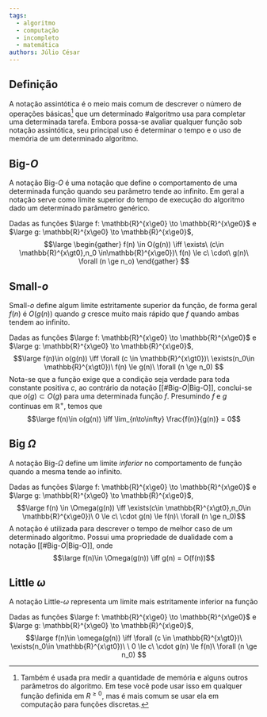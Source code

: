```yaml
---
tags:
  - algoritmo
  - computação
  - incompleto
  - matemática
authors: Júlio César
---
```

## Definição

A notação assintótica é o meio mais comum de descrever o número de operações básicas[^1] que um determinado #algoritmo usa para completar uma determinada tarefa. Embora possa-se avaliar qualquer função sob notação assintótica, seu principal uso é determinar o tempo e o uso de memória de um determinado algoritmo.

## Big-$O$

A notação Big-$O$ é uma notação que define o comportamento de uma determinada função quando seu parâmetro tende ao infinito. Em geral a notação serve como limite superior do tempo de execução do algoritmo dado um determinado parâmetro genérico.

Dadas as funções $\large f: \mathbb{R}^{x\ge0} \to \mathbb{R}^{x\ge0}$ e $\large g: \mathbb{R}^{x\ge0} \to \mathbb{R}^{x\ge0}$,
$$\large
\begin{gather}
f(n) \in O(g(n)) \iff \exists\ (c\in \mathbb{R}^{x\gt0},n_0 \in\mathbb{R}^{x\ge0})\ f(n) \le c\ \cdot\ g(n)\ \forall (n \ge n_o)
\end{gather}
$$

## Small-$o$

Small-$o$ define algum limite estritamente superior da função, de forma geral $f(n)$ é $O(g(n))$ quando $g$ cresce muito mais rápido que $f$ quando ambas tendem ao infinito.

Dadas as funções $\large f: \mathbb{R}^{x\ge0} \to \mathbb{R}^{x\ge0}$ e $\large g: \mathbb{R}^{x\ge0} \to \mathbb{R}^{x\ge0}$,
$$\large
f(n)\in o(g(n)) \iff \forall (c \in \mathbb{R}^{x\gt0})\ \exists(n_0\in \mathbb{R}^{x\gt0})\ f(n) \le g(n)\ \forall (n \ge n_0)
$$
Nota-se que a função exige que a condição seja verdade para toda constante positiva $c$, ao contrário da notação [[#Big-$O$|Big-O]], conclui-se que $o(g) \subset O(g)$ para uma determinada função $f$. Presumindo $f$ e $g$ contínuas em $\mathbb{R}^+$, temos que
$$\large f(n)\in o(g(n)) \iff \lim_{n\to\infty} \frac{f(n)}{g(n)} = 0$$
## Big $\Omega$

A notação Big-$\Omega$ define um limite _inferior_ no comportamento de função quando a mesma tende ao infinito. 

Dadas as funções $\large f: \mathbb{R}^{x\ge0} \to \mathbb{R}^{x\ge0}$ e $\large g: \mathbb{R}^{x\ge0} \to \mathbb{R}^{x\ge0}$,
$$\large f(n) \in \Omega(g(n)) \iff \exists(c\in \mathbb{R}^{x\gt0},n_0\in \mathbb{R}^{x\ge0})\ 0 \le c\ \cdot g(n) \le f(n)\ \forall (n \ge n_0)$$
A notação é utilizada para descrever o tempo de melhor caso de um determinado algoritmo. Possui uma propriedade de dualidade com a notação [[#Big-$O$|Big-O]], onde
$$\large f(n)\in \Omega(g(n)) \iff g(n) = O(f(n))$$
## Little $\omega$

A notação Little-$\omega$ representa um limite mais estritamente inferior na função

Dadas as funções $\large f: \mathbb{R}^{x\ge0} \to \mathbb{R}^{x\ge0}$ e $\large g: \mathbb{R}^{x\ge0} \to \mathbb{R}^{x\ge0}$,
$$\large
f(n)\in \omega(g(n)) \iff \forall (c \in \mathbb{R}^{x\gt0})\ \exists(n_0\in \mathbb{R}^{x\gt0})\ \ 0 \le c\ \cdot g(n) \le f(n)\ \forall (n \ge n_0)
$$

[^1]: Também é usada pra medir a quantidade de memória e alguns outros parâmetros do algoritmo. Em tese você pode usar isso em qualquer função definida em $R^{\ge0}$, mas é mais comum se usar ela em computação para funções discretas.
